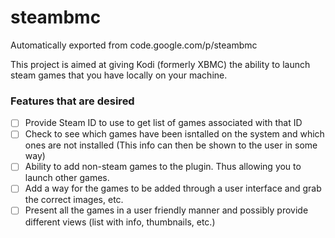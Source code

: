 # steambmc
Automatically exported from code.google.com/p/steambmc

This project is aimed at giving Kodi (formerly XBMC) the ability to launch steam games that you have locally on your machine.

### Features that are desired
- [ ] Provide Steam ID to use to get list of games associated with that ID
- [ ] Check to see which games have been isntalled on the system and which ones are not installed (This info can then be shown to the user in some way)
- [ ] Ability to add non-steam games to the plugin. Thus allowing you to launch other games.
- [ ] Add a way for the games to be added through a user interface and grab the correct images, etc.
- [ ] Present all the games in a user friendly manner and possibly provide different views (list with info, thumbnails, etc.)
